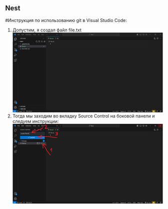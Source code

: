 ## Nest
#Инструкция по использованию git в Visual Studio Code:
1. Допустим, я создал файл file.txt
![Иллюстрация к проекту](https://github.com/EmelyanovDev/Nest/raw/main/readme/1.png)
2. Тогда мы заходим во вкладку Source Control на боковой панели и следуем инструкции:
![Иллюстрация к проекту](https://github.com/EmelyanovDev/Nest/raw/main/readme/2.png)